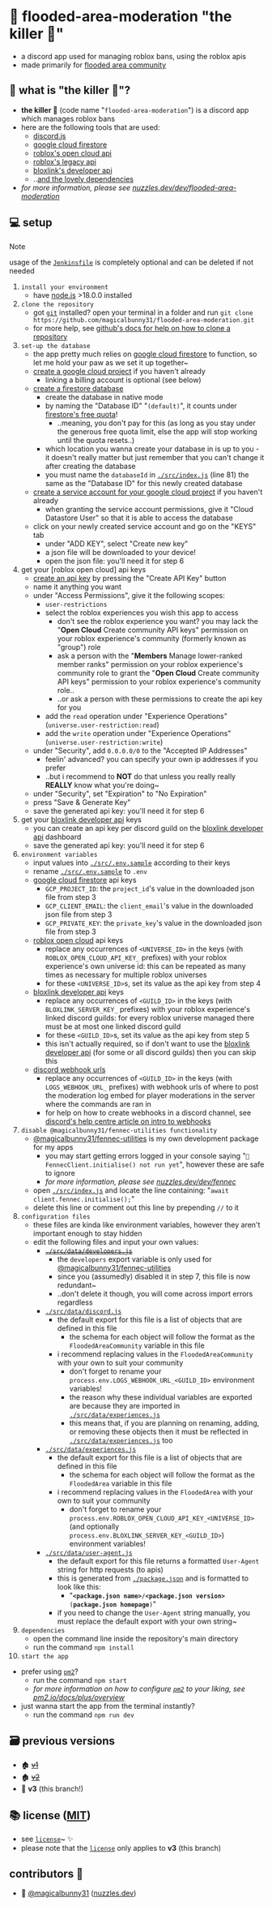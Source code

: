 # 🤖 flooded-area-moderation "the killer 🤖"

- a discord app used for managing roblox bans, using the roblox apis
- made primarily for [flooded area community](https://discord.com/servers/flooded-area-community-977254354589462618)


## 🏡 what is "the killer 🤖"?

- **the killer 🤖** (code name "`flooded-area-moderation`") is a discord app which manages roblox bans
- here are the following tools that are used:
   - [discord.js](https://discord.js.org/)
   - [google cloud firestore](https://cloud.google.com/firestore)
   - [roblox's open cloud api](https://create.roblox.com/docs/cloud/open-cloud)
   - [roblox's legacy api](https://create.roblox.com/docs/en-us/cloud/legacy)
   - [bloxlink's developer api](https://blox.link/dashboard/user/developer)
   - ..[and the lovely dependencies](./package.json#L26-L43)
- *for more information, please see [nuzzles.dev/dev/flooded-area-moderation](https://nuzzles.dev/dev/flooded-area-moderation)*


## 💻 setup

> [!NOTE]
> usage of the [`Jenkinsfile`](Jenkinsfile) is completely optional and can be deleted if not needed

1. `install your environment`
   - have [node.js](https://nodejs.org) >18.0.0 installed
2. `clone the repository`
   - got [`git`](https://git-scm.com/) installed? open your terminal in a folder and run `git clone https://github.com/magicalbunny31/flooded-area-moderation.git`
   - for more help, see [github's docs for help on how to clone a repository](https://docs.github.com/repositories/creating-and-managing-repositories/cloning-a-repository)
3. `set-up the database`
   - the app pretty much relies on [google cloud firestore](https://cloud.google.com/firestore) to function, so let me hold your paw as we set it up together~
   - [create a google cloud project](https://developers.google.com/workspace/guides/create-project) if you haven't already
      - linking a billing account is optional (see below)
   - [create a firestore database](https://console.cloud.google.com/firestore/create-database)
      - create the database in native mode
      - by naming the "Database ID" "`(default)`", it counts under [firestore's free quota](https://cloud.google.com/firestore/pricing#free-quota)!
         - ..meaning, you don't pay for this (as long as you stay under the generous free quota limit, else the app will stop working until the quota resets..)
      - which location you wanna create your database in is up to you - it doesn't really matter but just remember that you can't change it after creating the database
      - you must name the `databaseId` in [`./src/index.js`](./src/index.js#L81) (line 81) the same as the "Database ID" for this newly created database
   - [create a service account for your google cloud project](https://cloud.google.com/iam/docs/service-accounts-create) if you haven't already
      - when granting the service account permissions, give it "Cloud Datastore User" so that it is able to access the database
   - click on your newly created service account and go on the "KEYS" tab
      - under "ADD KEY", select "Create new key"
      - a json file will be downloaded to your device!
      - open the json file: you'll need it for step 6
4. get your [roblox open cloud] api keys
   - [create an api key](https://create.roblox.com/dashboard/credentials) by pressing the "Create API Key" button
   - name it anything you want
   - under "Access Permissions", give it the following scopes:
      - `user-restrictions`
      - select the roblox experiences you wish this app to access
         - don't see the roblox experience you want? you may lack the "**Open Cloud** Create community API keys" permission on your roblox experience's community (formerly known as "group") role
         - ask a person with the "**Members** Manage lower-ranked member ranks" permission on your roblox experience's community role to grant the "**Open Cloud** Create community API keys" permission to your roblox experience's community role..
         - ..or ask a person with these permissions to create the api key for you
      - add the `read` operation under "Experience Operations" (`universe.user-restriction:read`)
      - add the `write` operation under "Experience Operations" (`universe.user-restriction:write`)
   - under "Security", add `0.0.0.0/0` to the "Accepted IP Addresses"
      - feelin' advanced? you can specify your own ip addresses if you prefer
      - ..but i recommend to **NOT** do that unless you really really **REALLY** know what you're doing~
   - under "Security", set "Expiration" to "No Expiration"
   - press "Save & Generate Key"
   - save the generated api key: you'll need it for step 6
5. get your [bloxlink developer api](https://blox.link/dashboard/user/developer) keys
   - you can create an api key per discord guild on the [bloxlink developer api](https://blox.link/dashboard/user/developer) dashboard
   - save the generated api key: you'll need it for step 6
6. `environment variables`
   - input values into [`./src/.env.sample`](./src/.env.sample) according to their keys
   - rename [`./src/.env.sample`](./src/.env.sample) to `.env`
   - [google cloud firestore](https://cloud.google.com/firestore) api keys
      - `GCP_PROJECT_ID`: the `project_id`'s value in the downloaded json file from step 3
      - `GCP_CLIENT_EMAIL`: the `client_email`'s value in the downloaded json file from step 3
      - `GCP_PRIVATE_KEY`: the `private_key`'s value in the downloaded json file from step 3
   - [roblox open cloud](https://create.roblox.com/docs/cloud/open-cloud) api keys
      - replace any occurrences of `<UNIVERSE_ID>` in the keys (with `ROBLOX_OPEN_CLOUD_API_KEY_` prefixes) with your roblox experience's own universe id: this can be repeated as many times as necessary for multiple roblox universes
      - for these `<UNIVERSE_ID>`s, set its value as the api key from step 4
   - [bloxlink developer api](https://blox.link/dashboard/user/developer) keys
      - replace any occurrences of `<GUILD_ID>` in the keys (with `BLOXLINK_SERVER_KEY_` prefixes) with your roblox experience's linked discord guilds: for every roblox universe managed there must be at most one linked discord guild
      - for these `<GUILD_ID>`s, set its value as the api key from step 5
      - this isn't actually required, so if don't want to use the [bloxlink developer api](https://blox.link/dashboard/user/developer) (for some or all discord guilds) then you can skip this
   - [discord webhook urls](https://support.discord.com/hc/articles/228383668)
      - replace any occurrences of `<GUILD_ID>` in the keys (with `LOGS_WEBHOOK_URL_` prefixes) with webhook urls of where to post the moderation log embed for player moderations in the server where the commands are ran in
      - for help on how to create webhooks in a discord channel, see [discord's help centre article on intro to webhooks](https://support.discord.com/hc/articles/228383668)
7. `disable @magicalbunny31/fennec-utilities functionality`
   - [@magicalbunny31/fennec-utilities](https://github.com/magicalbunny31/fennec-utilities) is my own development package for my apps
      - you may start getting errors logged in your console saying "`🚫 FennecClient.initialise() not run yet`", however these are safe to ignore
      - *for more information, please see [nuzzles.dev/dev/fennec](https://nuzzles.dev/dev/fennec)*
   - open [`./src/index.js`](./src/index.js) and locate the line containing: "`await client.fennec.initialise();`"
   - delete this line or comment out this line by prepending `//` to it
8. `configuration files`
   - these files are kinda like environment variables, however they aren't important enough to stay hidden
   - edit the following files and input your own values:
      - ~~[`./src/data/developers.js`](./src/data/developers.js)~~
         - the `developers` export variable is only used for [@magicalbunny31/fennec-utilities](https://github.com/magicalbunny31/fennec-utilities)
         - since you (assumedly) disabled it in step 7, this file is now redundant~
         - ..don't delete it though, you will come across import errors regardless
      - [`./src/data/discord.js`](./src/data/discord.js)
         - the default export for this file is a list of objects that are defined in this file
            - the schema for each object will follow the format as the `FloodedAreaCommunity` variable in this file
         - i recommend replacing values in the `FloodedAreaCommunity` with your own to suit your community
            - don't forget to rename your `process.env.LOGS_WEBHOOK_URL_<GUILD_ID>` environment variables!
            - the reason why these individual variables are exported are because they are imported in [`./src/data/experiences.js`](./src/data/experiences.js)
            - this means that, if you are planning on renaming, adding, or removing these objects then it must be reflected in [`./src/data/experiences.js`](./src/data/experiences.js) too
      - [`./src/data/experiences.js`](./src/data/experiences.js)
         - the default export for this file is a list of objects that are defined in this file
            - the schema for each object will follow the format as the `FloodedArea` variable in this file
         - i recommend replacing values in the `FloodedArea` with your own to suit your community
            - don't forget to rename your `process.env.ROBLOX_OPEN_CLOUD_API_KEY_<UNIVERSE_ID>` (and optionally `process.env.BLOXLINK_SERVER_KEY_<GUILD_ID>`) environment variables!
      - [`./src/data/user-agent.js`](./src/data/user-agent.js)
         - the default export for this file returns a formatted `User-Agent` string for http requests (to apis)
         - this is generated from [`./package.json`](./package.json) and is formatted to look like this:
            - "**`<package.json name>`**`/`**`<package.json version>`**` (`**`package.json homepage`**`)`"
         - if you need to change the `User-Agent` string manually, you must replace the default export with your own string~
9. `dependencies`
   - open the command line inside the repository's main directory
   - run the command `npm install`
10. `start the app`
   - prefer using [`pm2`](https://pm2.io/)?
      - run the command `npm start`
      - *for more information on how to configure [`pm2`](https://pm2.io/) to your liking, see [pm2.io/docs/plus/overview](https://pm2.io/docs/plus/overview/)*
   - just wanna start the app from the terminal instantly?
      - run the command `npm run dev`


## 🗃️ previous versions

- 🏚️ ~~[v1](https://github.com/magicalbunny31/flooded-area-moderation/tree/v1)~~
- 🏚️ ~~[v2](https://github.com/magicalbunny31/flooded-area-moderation/tree/v2)~~
- 🏡 **v3** (this branch!)


## 📚 license ([MIT](./license))

- see [`license`](./license)~ ✨
- please note that the [`license`](./license) only applies to **v3** (this branch) 


## contributors 👥
- 🦊 [@magicalbunny31](https://github.com/magicalbunny31) ([nuzzles.dev](https://nuzzles.dev))